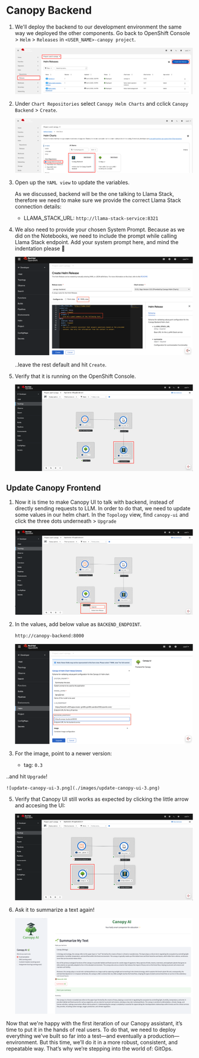 # Canopy Backend

1. We'll deploy the backend to our development environment the same way we deployed the other components. Go back to OpenShift Console > `Helm` > `Releases` in `<USER_NAME>-canopy project`.
   
   ![canopy-be-helm-releases.png](./images/canopy-be-helm-releases.png)

2.  Under `Chart Repositories` select  `Canopy Helm Charts` and cclick `Canopy Backend` > `Create`.

    ![canopy-be-helm.png](./images/canopy-be-helm.png)

3. Open up the `YAML view` to update the variables.

    As we discussed, backend will be the one talking to Llama Stack, therefore we need to make sure we provide the correct Llama Stack connection details:

    - LLAMA_STACK_URL: `http://llama-stack-service:8321`

4. We also need to provide your chosen System Prompt. Because as we did on the Notebooks, we need to include the prompt while calling Llama Stack endpoint.
    Add your system prompt here, and mind the indentation please 🙏

    ![canopy-be-values.png](./images/canopy-be-values.png)
 
    ..leave the rest default and hit `Create`.

5. Verify that it is running on the OpenShift Console.
   
   ![canopy-be-ocp.png](./images/canopy-be-ocp.png)


## Update Canopy Frontend

1. Now it is time to make Canopy UI to talk with backend, instead of directly sending requests to LLM. In order to do that, we need to update some values in our helm chart. In the `Topology` view, find `canopy-ui` and click the three dots underneath > `Upgrade`

    ![update-canopy-ui.png](./images/update-canopy-ui.png)

3. In the values, add below value as `BACKEND_ENDPOINT`.
   
    ```bash
    http://canopy-backend:8000
    ```

    ![update-canopy-ui-2.png](./images/update-canopy-ui-2.png)


4. For the image, point to a newer version:
   
   - tag: `0.3`
  
  ..and hit `Upgrade`!

    ![update-canopy-ui-3.png](./images/update-canopy-ui-3.png)

5. Verify that Canopy UI still works as expected by clicking the little arrow and accesing the UI:
   
    ![update-canopy-ui-4.png](./images/update-canopy-ui-4.png)

6. Ask it to summarize a text again!
   
   ![canopy-ui-llamastack.png](./images/canopy-ui-llamastack.png)

Now that we're happy with the first iteration of our Canopy assistant, it’s time to put it in the hands of real users. To do that, we need to deploy everything we've built so far into a test—and eventually a production—environment. But this time, we’ll do it in a more robust, consistent, and repeatable way. That’s why we’re stepping into the world of: GitOps.